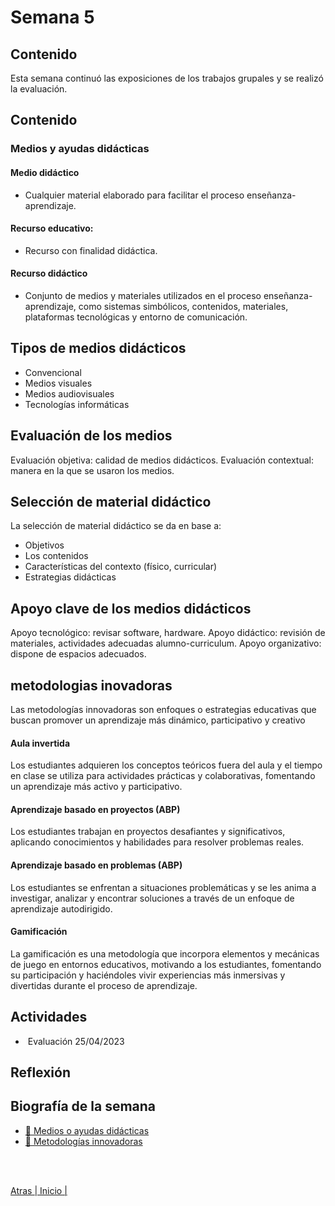 # Semana 5

## Contenido
Esta semana continuó las exposiciones de los trabajos grupales y se realizó la evaluación.

## Contenido
### Medios y ayudas didácticas

#### Medio didáctico
- Cualquier material elaborado para facilitar el proceso enseñanza-aprendizaje.
#### Recurso educativo:
- Recurso con finalidad didáctica.
#### Recurso didáctico
- Conjunto de medios y materiales utilizados en el proceso enseñanza-aprendizaje, como sistemas simbólicos, contenidos, materiales, plataformas tecnológicas y entorno de comunicación.

## Tipos de medios didácticos
- Convencional
- Medios visuales
- Medios audiovisuales
- Tecnologías informáticas

## Evaluación de los medios
Evaluación objetiva: calidad de medios didácticos.
Evaluación contextual: manera en la que se usaron los medios.

## Selección de material didáctico
La selección de material didáctico se da en base a:

- Objetivos
- Los contenidos
- Características del contexto (físico, curricular)
- Estrategias didácticas

## Apoyo clave de los medios didácticos
Apoyo tecnológico: revisar software, hardware.
Apoyo didáctico: revisión de materiales, actividades adecuadas alumno-curriculum.
Apoyo organizativo: dispone de espacios adecuados.

## metodologias inovadoras
Las metodologías innovadoras son enfoques o estrategias educativas que buscan promover un aprendizaje más dinámico, participativo y creativo

#### Aula invertida
Los estudiantes adquieren los conceptos teóricos fuera del aula y el tiempo en clase se utiliza para actividades prácticas y colaborativas, fomentando un aprendizaje más activo y participativo.

#### Aprendizaje basado en proyectos (ABP)
Los estudiantes trabajan en proyectos desafiantes y significativos, aplicando conocimientos y habilidades para resolver problemas reales.

#### Aprendizaje basado en problemas (ABP)
Los estudiantes se enfrentan a situaciones problemáticas y se les anima a investigar, analizar y encontrar soluciones a través de un enfoque de aprendizaje autodirigido.

#### Gamificación 
La gamificación es una metodología que incorpora elementos y mecánicas de juego en entornos educativos, motivando a los estudiantes, fomentando su participación y haciéndoles vivir experiencias más inmersivas y divertidas durante el proceso de aprendizaje.

## Actividades
-  Evaluación 25/04/2023
## Reflexión

## Biografía de la semana
- [🎴 Medios o ayudas didácticas](https://drive.google.com/file/d/1mO316ZUAxsQBc7-rY1JSjbC4VWd_vUQd/view?usp=sharing)
- [🎴 Metodologías innovadoras](https://drive.google.com/file/d/1C7NkxdY2t7nTqqBwtUurmUZwI31nb_bL/view?usp=sharing)

<br>
<br>

[Atras  ](/unidad1/semana4.md)
[| Inicio | ](/README.MD)
